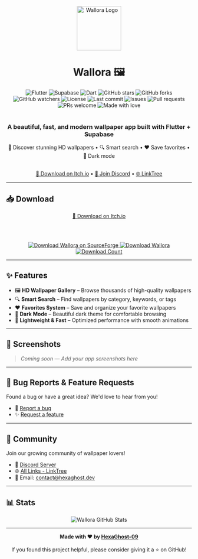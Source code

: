 <div align="center">
  <img src="https://raw.githubusercontent.com/HexaGhost-09/wallora-2/main/assets/logo.png" alt="Wallora Logo" width="120" height="120">

  <h1><b>Wallora 🖼️</b></h1>

  <img src="https://img.shields.io/badge/Flutter-02569B?style=for-the-badge&logo=flutter&logoColor=white" alt="Flutter">
  <img src="https://img.shields.io/badge/Supabase-3ECF8E?style=for-the-badge&logo=supabase&logoColor=white" alt="Supabase">
  <img src="https://img.shields.io/badge/Dart-0175C2?style=for-the-badge&logo=dart&logoColor=white" alt="Dart">

  <img src="https://img.shields.io/github/stars/HexaGhost-09/wallora-2?style=social" alt="GitHub stars">
  <img src="https://img.shields.io/github/forks/HexaGhost-09/wallora-2?style=social" alt="GitHub forks">
  <img src="https://img.shields.io/github/watchers/HexaGhost-09/wallora-2?style=social" alt="GitHub watchers">

  <img src="https://img.shields.io/github/license/HexaGhost-09/wallora-2" alt="License">
  <img src="https://img.shields.io/github/last-commit/HexaGhost-09/wallora-2" alt="Last commit">
  <img src="https://img.shields.io/github/issues/HexaGhost-09/wallora-2" alt="Issues">
  <img src="https://img.shields.io/github/issues-pr/HexaGhost-09/wallora-2" alt="Pull requests">

  <img src="https://img.shields.io/badge/PRs-welcome-brightgreen.svg" alt="PRs welcome">
  <img src="https://img.shields.io/badge/Made%20with-❤️-red" alt="Made with love">
</div>

<br>

<div align="center">
  <h3>A beautiful, fast, and modern wallpaper app built with Flutter + Supabase</h3>
  <p>🎨 Discover stunning HD wallpapers • 🔍 Smart search • ❤️ Save favorites • 🌙 Dark mode</p>
</div>

<br>

<div align="center">
  <a href="https://hexaghost-09.itch.io/wallora">📱 Download on Itch.io</a> •
  <a href="https://dub.sh/rslcuts-discord">💬 Join Discord</a> •
  <a href="https://dub.sh/rslcuts-linktree">🌐 LinkTree</a>
</div>

---

## 📥 Download

<div align="center">

  <a href="https://hexaghost-09.itch.io/wallora">📱 Download on Itch.io</a>

  <br><br>

  <a href="https://sourceforge.net/projects/wallora-android-app/">
    <img src="https://sourceforge.net/sflogo.php?type=13&group_id=3894403" alt="Download Wallora on SourceForge">
  </a>
  
  <a href="https://sourceforge.net/projects/wallora-android-app/files/latest/download">
    <img src="https://a.fsdn.com/con/app/sf-download-button" alt="Download Wallora">
  </a>
  
  <a href="https://sourceforge.net/projects/wallora-android-app/">
    <img src="https://img.shields.io/sourceforge/dt/wallora-android-app.svg" alt="Download Count">
  </a>

</div>

---

## ✨ Features

- 🖼️ **HD Wallpaper Gallery** – Browse thousands of high-quality wallpapers  
- 🔍 **Smart Search** – Find wallpapers by category, keywords, or tags  
- ❤️ **Favorites System** – Save and organize your favorite wallpapers  
- 🌙 **Dark Mode** – Beautiful dark theme for comfortable browsing  
- 📲 **Lightweight & Fast** – Optimized performance with smooth animations  

---

## 📱 Screenshots

> *Coming soon — Add your app screenshots here*

---

## 🐛 Bug Reports & Feature Requests

Found a bug or have a great idea? We'd love to hear from you!

- 🐛 [Report a bug](https://github.com/HexaGhost-09/wallora-2/issues/new?labels=bug&template=bug_report.md)
- ✨ [Request a feature](https://github.com/HexaGhost-09/wallora-2/issues/new?labels=enhancement&template=feature_request.md)

---

## 🎉 Community

Join our growing community of wallpaper lovers!

- 💬 [Discord Server](https://dub.sh/rslcuts-discord)  
- 🌐 [All Links - LinkTree](https://dub.sh/rslcuts-linktree)  
- 📧 Email: contact@hexaghost.dev  

---

## 📊 Stats

<div align="center">
  <img src="https://github-readme-stats.vercel.app/api/pin/?username=HexaGhost-09&repo=wallora-2&theme=dark" alt="Wallora GitHub Stats">
</div>

---

<div align="center">
  <strong>Made with ❤️ by <a href="https://github.com/HexaGhost-09">HexaGhost-09</a></strong>
  <br><br>
  If you found this project helpful, please consider giving it a ⭐ on GitHub!
</div>
